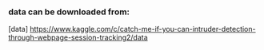 ### data can be downloaded from:
[data] https://www.kaggle.com/c/catch-me-if-you-can-intruder-detection-through-webpage-session-tracking2/data

